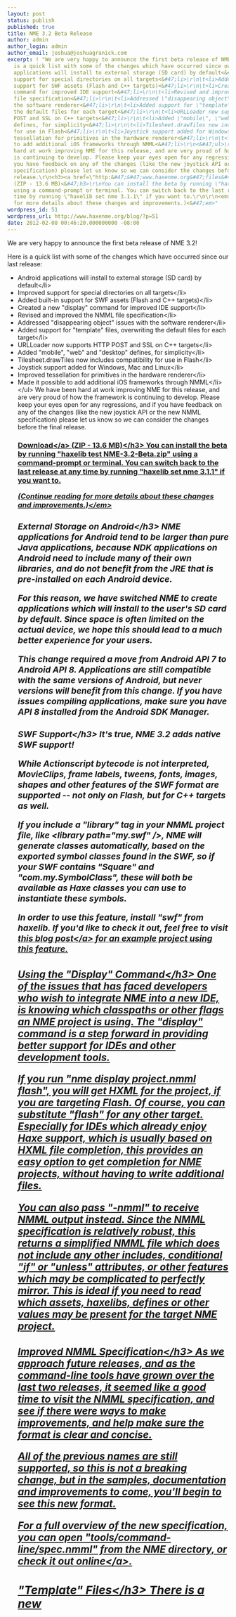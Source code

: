 ```yaml
---
layout: post
status: publish
published: true
title: NME 3.2 Beta Release
author: admin
author_login: admin
author_email: joshua@joshuagranick.com
excerpt: ! "We are very happy to announce the first beta release of NME 3.2!\r\n\r\nHere
  is a quick list with some of the changes which have occurred since our last release:\r\n<ul>\r\n\t<li>Android
  applications will install to external storage (SD card) by default<&#47;li>\r\n\t<li>Improved
  support for special directories on all targets<&#47;li>\r\n\t<li>Added built-in
  support for SWF assets (Flash and C++ targets)<&#47;li>\r\n\t<li>Created a new \"display\"
  command for improved IDE support<&#47;li>\r\n\t<li>Revised and improved the NMML
  file specification<&#47;li>\r\n\t<li>Addressed \"disappearing object\" issues with
  the software renderer<&#47;li>\r\n\t<li>Added support for \"template\" files, overwriting
  the default files for each target<&#47;li>\r\n\t<li>URLLoader now supports HTTP
  POST and SSL on C++ targets<&#47;li>\r\n\t<li>Added \"mobile\", \"web\" and \"desktop\"
  defines, for simplicity<&#47;li>\r\n\t<li>Tilesheet.drawTiles now includes compatibility
  for use in Flash<&#47;li>\r\n\t<li>Joystick support added for Windows, Mac and Linux<&#47;li>\r\n\t<li>Improved
  tessellation for primitives in the hardware renderer<&#47;li>\r\n\t<li>Made it possible
  to add additional iOS frameworks through NMML<&#47;li>\r\n<&#47;ul>\r\nWe have been
  hard at work improving NME for this release, and are very proud of how the framework
  is continuing to develop. Please keep your eyes open for any regressions, and if
  you have feedback on any of the changes (like the new joystick API or the new NMML
  specification) please let us know so we can consider the changes before the final
  release.\r\n<h3><a href=\"http:&#47;&#47;www.haxenme.org&#47;files&#47;7613&#47;2865&#47;8153&#47;NME-3.2-Beta.zip\">Download<&#47;a>
  (ZIP - 13.6 MB)<&#47;h3>\r\nYou can install the beta by running \"haxelib test NME-3.2-Beta.zip\"
  using a command-prompt or terminal. You can switch back to the last release at any
  time by running \"haxelib set nme 3.1.1\" if you want to.\r\n\r\n<em>(Continue reading
  for more details about these changes and improvements.)<&#47;em>"
wordpress_id: 51
wordpress_url: http://www.haxenme.org/blog/?p=51
date: 2012-02-08 00:46:20.000000000 -08:00
---
```

We are very happy to announce the first beta release of NME 3.2!

Here is a quick list with some of the changes which have occurred since our last release:
<ul>
	<li>Android applications will install to external storage (SD card) by default<&#47;li>
	<li>Improved support for special directories on all targets<&#47;li>
	<li>Added built-in support for SWF assets (Flash and C++ targets)<&#47;li>
	<li>Created a new "display" command for improved IDE support<&#47;li>
	<li>Revised and improved the NMML file specification<&#47;li>
	<li>Addressed "disappearing object" issues with the software renderer<&#47;li>
	<li>Added support for "template" files, overwriting the default files for each target<&#47;li>
	<li>URLLoader now supports HTTP POST and SSL on C++ targets<&#47;li>
	<li>Added "mobile", "web" and "desktop" defines, for simplicity<&#47;li>
	<li>Tilesheet.drawTiles now includes compatibility for use in Flash<&#47;li>
	<li>Joystick support added for Windows, Mac and Linux<&#47;li>
	<li>Improved tessellation for primitives in the hardware renderer<&#47;li>
	<li>Made it possible to add additional iOS frameworks through NMML<&#47;li>
<&#47;ul>
We have been hard at work improving NME for this release, and are very proud of how the framework is continuing to develop. Please keep your eyes open for any regressions, and if you have feedback on any of the changes (like the new joystick API or the new NMML specification) please let us know so we can consider the changes before the final release.
<h3><a href="http:&#47;&#47;www.haxenme.org&#47;files&#47;7613&#47;2865&#47;8153&#47;NME-3.2-Beta.zip">Download<&#47;a> (ZIP - 13.6 MB)<&#47;h3>
You can install the beta by running "haxelib test NME-3.2-Beta.zip" using a command-prompt or terminal. You can switch back to the last release at any time by running "haxelib set nme 3.1.1" if you want to.

<em>(Continue reading for more details about these changes and improvements.)<&#47;em><a id="more"></a><a id="more-51"></a>
<h3>External Storage on Android<&#47;h3>
NME applications for Android tend to be larger than pure Java applications, because NDK applications on Android need to include many of their own libraries, and do not benefit from the JRE that is pre-installed on each Android device.

For this reason, we have switched NME to create applications which will install to the user's SD card by default. Since space is often limited on the actual device, we hope this should lead to a much better experience for your users.

This change required a move from Android API 7 to Android API 8. Applications are still compatible with the same versions of Android, but never versions will benefit from this change. If you have issues compiling applications, make sure you have API 8 installed from the Android SDK Manager.
<h3>SWF Support<&#47;h3>
It's true, NME 3.2 adds native SWF support!

While Actionscript bytecode is not interpreted, MovieClips, frame labels, tweens, fonts, images, shapes and other features of the SWF format are supported -- not only on Flash, but for C++ targets as well.

If you include a "library" tag in your NMML project file, like <library path="my.swf" &#47;>, NME will generate classes automatically, based on the exported symbol classes found in the SWF, so if your SWF contains "Square" and "com.my.SymbolClass", these will both be available as Haxe classes you can use to instantiate these symbols.

In order to use this feature, install "swf" from haxelib. If you'd like to check it out, feel free to visit <a href="http:&#47;&#47;www.joshuagranick.com&#47;blog&#47;2012&#47;01&#47;24&#47;embedding-swfs-makes-nme-meme-friendly&#47;" target="_blank">this blog post<&#47;a> for an example project using this feature.
<h3>Using the "Display" Command<&#47;h3>
One of the issues that has faced developers who wish to integrate NME into a new IDE, is knowing which classpaths or other flags an NME project is using. The "display" command is a step forward in providing better support for IDEs and other development tools.

If you run "nme display project.nmml flash", you will get HXML for the project, if you are targeting Flash. Of course, you can substitute "flash" for any other target. Especially for IDEs which already enjoy Haxe support, which is usually based on HXML file completion, this provides an easy option to get completion for NME projects, without having to write additional files.

You can also pass "-nmml" to receive NMML output instead. Since the NMML specification is relatively robust, this returns a simplified NMML file which does not include any other includes, conditional "if" or "unless" attributes, or other features which may be complicated to perfectly mirror. This is ideal if you need to read which assets, haxelibs, defines or other values may be present for the target NME project.
<h3>Improved NMML Specification<&#47;h3>
As we approach future releases, and as the command-line tools have grown over the last two releases, it seemed like a good time to visit the NMML specification, and see if there were ways to make improvements, and help make sure the format is clear and concise.

All of the previous names are still supported, so this is not a breaking change, but in the samples, documentation and improvements to come, you'll begin to see this new format.

For a full overview of the new specification, you can open "tools&#47;command-line&#47;spec.nmml" from the NME directory, or <a href="https:&#47;&#47;gist.github.com&#47;1763850" target="_blank">check it out online<&#47;a>.
<h3>"Template" Files<&#47;h3>
There is a new <template path="" &#47;> node you can use in your NMML project files, which specifies a file or directory to be included as a "template" file. You can also use a standard <assets &#47;> node, if you prefer, and set the type attribute to "template".

Template files will be copied last, before compiling a project. Instead of being placed inside an assets directory, depending on the target, it will be placed at an absolute location within the target build directory. Template files will also be processed as templates, similar to the files that used by default when generating projects.

You can use this to override any of the files NME generates for each target, including, but not limited to manifest files on Android, plist files on iOS, or other files you may wish to customize.
<h3>"mobile", "web" and "desktop" Defines<&#47;h3>
In order to simplify conditionals in your NMML files, we have added new "mobile", "web" and "desktop" defines which you can use, instead of having to specify each target by name. For example, if you want your application to be 1024 x 768 on desktop targets, you can use <window width="1024" height="768" if="desktop" &#47;>, or if you want to use a different frame rate when running on the web, you can specify <window fps="30" if="web" &#47;>
<h3>Tilesheet.drawTiles<&#47;h3>
One of the drawbacks to using graphics.drawTiles was that it only worked in C++. Even for testing, it was necessary to create a fallback render method when targeting Flash or HTML5. Now there is a new "drawTiles" method on the nme.display.Tilesheet class, which you can use instead of referencing graphics.drawTiles directly.

This includes rendering support for Flash, provided using drawTriangles. It is not as fast as some of the other rendering methods in Flash, but especially during development, it should offer a layer of compatibility for more targets. HTML5 support in Jeash will also be provided in the future through this API.
<h3>Joystick Support<&#47;h3>
Yes! NME now has support for joystick and gamepad devices when targeting Windows, Mac or Linux. For more information on the new API, be sure to check out <a href="http:&#47;&#47;www.joshuagranick.com&#47;blog&#47;2012&#47;01&#47;25&#47;joystick-and-gamepad-support-for-nme&#47;" target="_blank">this blog post<&#47;a>, which also includes an example project.
